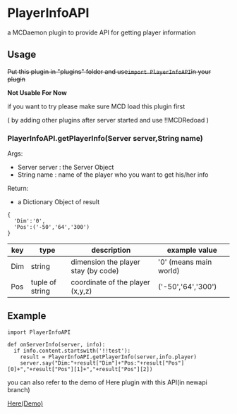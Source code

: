 # PlayerInfoAPI
a MCDaemon plugin to provide API for getting player information

## Usage

~~Put this plugin in "plugins" folder and use` import PlayerInfoAPI `in your plugin~~

**Not Usable For Now**

if you want to try please make sure MCD load this plugin first

( by adding other plugins after server started and use !!MCDRedoad )

### PlayerInfoAPI.getPlayerInfo(Server server,String name)

Args:
- Server server : the Server Object
- String name : name of the player who you want to get his/her info

Return:
 - a Dictionary Object of result 
 ```
 {
   'Dim':'0',
   'Pos':('-50','64','300')
 }
 ```
| key | type | description | example value |
| ------ | ------ | ------ | ------ |
| Dim | string | dimension the player stay (by code) | '0' (means main world) |
| Pos | tuple of string | coordinate of the player (x,y,z) | ('-50','64','300') |

## Example
```
import PlayerInfoAPI

def onServerInfo(server, info):
  if info.content.startswith('!!test'):
    result = PlayerInfoAPI.getPlayerInfo(server,info.player)
    server.say("Dim:"+result["Dim"]+"Pos:"+result["Pos"][0]+","+result["Pos"][1]+","+result["Pos"][2])
```
you can also refer to the demo of Here plugin with this API(in newapi branch)

[Here(Demo)](https://github.com/TISUnion/Here/tree/newapi)
